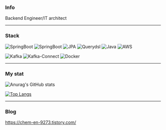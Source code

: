 

### Info
  Backend Engineer/IT architect
  
<hr/>

### Stack
![SpringBoot](https://img.shields.io/badge/springboot-6DB33F?style=for-the-badge&logo=springboot&logoColor=white)
![SpringBoot](https://img.shields.io/badge/spring_cloud-6DB33F?style=for-the-badge&logo=spring&logoColor=white)
![JPA](https://img.shields.io/badge/jpa-6DB33F?style=for-the-badge&logo=spring&logoColor=white)
![Querydsl](https://img.shields.io/badge/querydsl-6DB33F?style=for-the-badge&logo=mysql&logoColor=white)
![Java](https://img.shields.io/badge/java-%23ED8B00.svg?style=for-the-badge&logo=java&logoColor=white)
![AWS](https://img.shields.io/badge/AWS-%23FF9900.svg?style=for-the-badge&logo=amazon-aws&logoColor=white)


![Kafka](https://img.shields.io/badge/kafka-231F20?style=for-the-badge&logo=Apache-Kafka&logoColor=white)
![Kafka-Connect](https://img.shields.io/badge/kafkaConnect-231F20.svg?style=for-the-badge&logo=Apache-Kafka&logoColor=white)
![Docker](https://img.shields.io/badge/docker-2496ED?style=for-the-badge&logo=docker&logoColor=white)


<hr/>


### My stat
![Anurag's GitHub stats](https://github-readme-stats.vercel.app/api?username=RefinedStone&&show_icons=true&theme=transparent)




[![Top Langs](https://github-readme-stats.vercel.app/api/top-langs/?username=RefinedStone&&hide=javascript,html,SCSS,CSS,PHP&layout=compact)](https://github.com/RefinedStone/github-readme-stats)  




<hr/>


### Blog
https://chem-en-9273.tistory.com/
